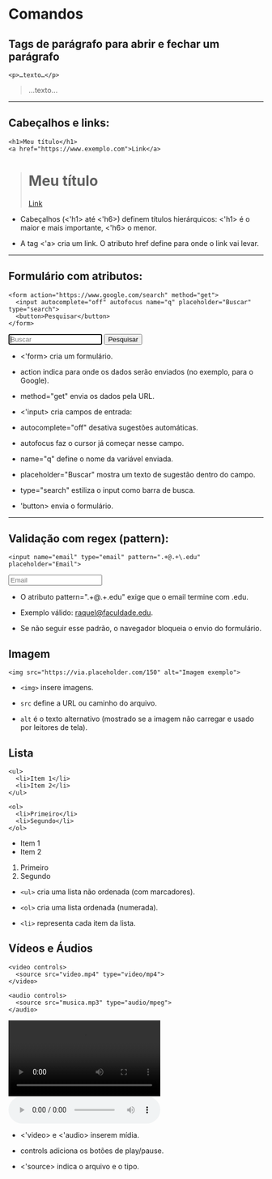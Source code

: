 # Comandos

## Tags de parágrafo para abrir e fechar um parágrafo 
```
<p>…texto…</p>  
```
> <p>…texto…</p> 

--- 
## Cabeçalhos e links:

```
<h1>Meu título</h1>
<a href="https://www.exemplo.com">Link</a>
```

> <h1>Meu título</h1>
> <a href="https://www.exemplo.com">Link</a>

- Cabeçalhos (<'h1> até <'h6>) definem títulos hierárquicos: <'h1> é o maior e mais importante, <'h6> o menor.

- A tag <'a> cria um link. O atributo href define para onde o link vai levar.

--- 
## Formulário com atributos:
```
<form action="https://www.google.com/search" method="get">
  <input autocomplete="off" autofocus name="q" placeholder="Buscar" type="search">
  <button>Pesquisar</button>
</form>
```
<form action="https://www.google.com/search" method="get">
  <input autocomplete="off" autofocus name="q" placeholder="Buscar" type="search">
  <button>Pesquisar</button>
</form>


- <'form> cria um formulário.

- action indica para onde os dados serão enviados (no exemplo, para o Google).

- method="get" envia os dados pela URL.

- <'input> cria campos de entrada:

- autocomplete="off" desativa sugestões automáticas.

- autofocus faz o cursor já começar nesse campo.

- name="q" define o nome da variável enviada.

- placeholder="Buscar" mostra um texto de sugestão dentro do campo.

- type="search" estiliza o input como barra de busca.

- 'button> envia o formulário.

--- 
## Validação com regex (pattern):
```
<input name="email" type="email" pattern=".+@.+\.edu" placeholder="Email">
```
<input name="email" type="email" pattern=".+@.+\.edu" placeholder="Email">

- O atributo pattern=".+@.+\.edu" exige que o email termine com .edu.

- Exemplo válido: raquel@faculdade.edu.

- Se não seguir esse padrão, o navegador bloqueia o envio do formulário.

## Imagem
```
<img src="https://via.placeholder.com/150" alt="Imagem exemplo">
```

- `<img>` insere imagens.

- `src` define a URL ou caminho do arquivo.

- `alt` é o texto alternativo (mostrado se a imagem não carregar e usado por leitores de tela).

## Lista
```
<ul>
  <li>Item 1</li>
  <li>Item 2</li>
</ul>

<ol>
  <li>Primeiro</li>
  <li>Segundo</li>
</ol>
```
<ul>
  <li>Item 1</li>
  <li>Item 2</li>
</ul>

<ol>
  <li>Primeiro</li>
  <li>Segundo</li>
</ol>

- ``<ul>`` cria uma lista não ordenada (com marcadores).

- ``<ol>`` cria uma lista ordenada (numerada).

- ``<li>`` representa cada item da lista.

## Vídeos e Áudios
```
<video controls>
  <source src="video.mp4" type="video/mp4">
</video>

<audio controls>
  <source src="musica.mp3" type="audio/mpeg">
</audio>
```
<video controls>
  <source src="video.mp4" type="video/mp4">
</video>

<audio controls>
  <source src="musica.mp3" type="audio/mpeg">
</audio>

- <'video> e <'audio> inserem mídia.

- controls adiciona os botões de play/pause.

- <'source> indica o arquivo e o tipo.